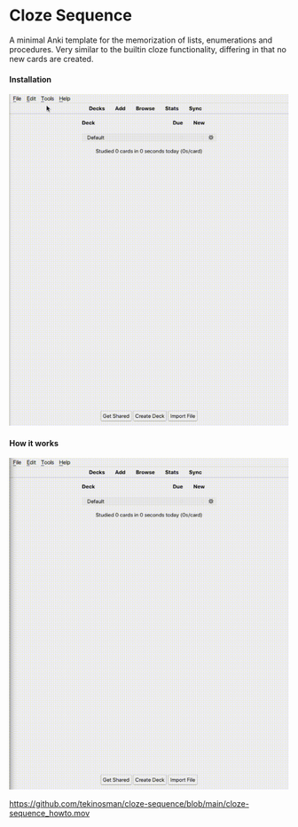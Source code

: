 # Cloze Sequence

A minimal Anki template for the memorization of lists, enumerations and procedures. Very similar to the builtin cloze functionality, differing in that no new cards are created.

#### Installation

![Installation of Cloze Sequence](cloze-sequence_installation.gif)

#### How it works

![How Cloze Sequence works](cloze-sequence_howto.gif)

https://github.com/tekinosman/cloze-sequence/blob/main/cloze-sequence_howto.mov
